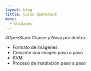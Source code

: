 ```yaml
---
layout: blog
tittle: Curso OpenStack
menu:
  - Unidades
---
```


#OpenStack Glance y Nova por dentro

* Formato de imágenes
* Creación una imagen paso a paso
* KVM
* Proceso de instalación paso a paso

